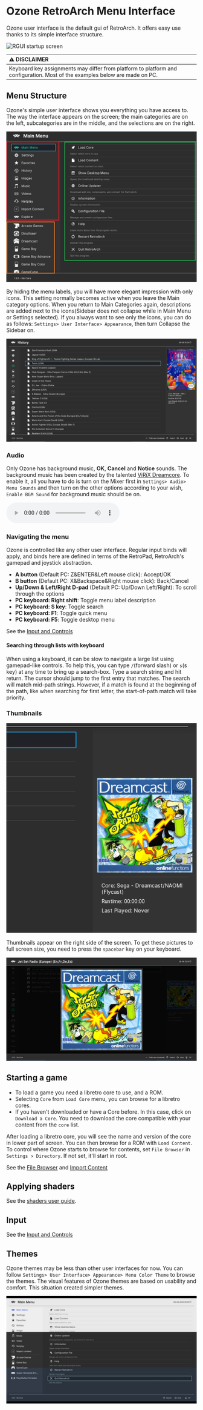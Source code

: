 # Ozone RetroArch Menu Interface

Ozone user interface is the default gui of RetroArch. It offers easy use thanks to its simple interface structure.

![RGUI startup screen](../image/retroarch/ozone/first_run.webp)

| :warning: DISCLAIMER          |
|:---------------------------|
| Keyboard key assignments may differ from platform to platform and configuration. Most of the examples below are made on PC.      |

## Menu Structure

Ozone's simple user interface shows you everything you have access to. The way the interface appears on the screen; the main categories are on the left, subcategories are in the middle, and the selections are on the right.

![Menu Structure](../image/retroarch/ozone/menu-structure.png)

By hiding the menu labels, you will have more elegant impression with only icons. This setting normally becomes active when you leave the Main category options. When you return to Main Categories again, descriptions are added next to the icons(Sidebar does not collapse while in Main Menu or Settings selected). If you always want to see only the icons, you can do as follows: `Settings> User Interface> Appearance`, then turn Collapse the Sidebar on.

![Menu Structure](../image/retroarch/ozone/menu-structure-2.png)

### Audio

Only Ozone has background music, **OK**, **Cancel** and **Notice** sounds. The background music has been created by the talented [ViRiX Dreamcore](https://soundcloud.com/virix). To enable it, all you have to do is turn on the Mixer first in `Settings> Audio> Menu Sounds` and then turn on the other options according to your wish, `Enable BGM Sound` for background music should be on.

<audio controls>
  <source src="/image/retroarch/ozone/bgm.ogg" type="audio/ogg">
</audio>

### Navigating the menu

Ozone is controlled like any other user interface. Regular input binds will apply, and binds here are defined in terms of the RetroPad, RetroArch's gamepad and joystick abstraction.

- **A button** (Default PC: Z&ENTER&Left mouse click): Accept/OK
- **B button** (Default PC: X&Backspace&Right mouse click): Back/Cancel
- **Up/Down & Left/Right D-pad** (Default PC: Up/Down Left/Right): To scroll through the options
- **PC keyboard: Right shift**: Toggle menu label description
- **PC keyboard: S key**: Toggle search
- **PC keyboard: F1**: Toggle quick menu
- **PC keyboard: F5**: Toggle desktop menu

See the [Input and Controls](input-and-controls.md)

#### Searching through lists with keyboard

When using a keyboard, it can be slow to navigate a large list using gamepad-like controls. To help this, you can type `/`(forward slash) or `s`(s key) at any time to bring up a search-box. Type a search string and hit return. The cursor should jump to the first entry that matches. The search will match mid-path strings. However, if a match is found at the beginning of the path, like when searching for first letter, the start-of-path match will take priority.

### Thumbnails

![Menu Structure](../image/retroarch/ozone/thumbnail-1.png)

Thumbnails appear on the right side of the screen. To get these pictures to full screen size, you need to press the `spacebar` key on your keyboard.

![Menu Structure](../image/retroarch/ozone/thumbnail.png)

## Starting a game

* To load a game you need a libretro core to use, and a ROM.
* Selecting `Core` from `Load Core` menu, you can browse for a libretro cores.
* If you haven't downloaded or have a Core before. In this case, click on `Download a Core`. You need to download the core compatible with your content from the `core` list.

After loading a libretro core, you will see the name and version of the core in lower part of screen. You can then browse for a ROM with `Load Content`. To control where Ozone starts to browse for contents, set `File Browser` in `Settings > Directory`. If not set, it'll start in root.

See the [File Browser](file-browser.md) and [Import Content](import-content.md)

## Applying shaders

See the [shaders user guide](shaders.md).

## Input

See the [Input and Controls](input-and-controls.md)

## Themes

Ozone themes may be less than other user interfaces for now. You can follow `Settings> User Interface> Appearance> Menu Color Theme` to browse the themes. The visual features of Ozone themes are based on usability and comfort. This situation created simpler themes.

![Menu Structure](../image/retroarch/ozone/ozone-themes.png)
